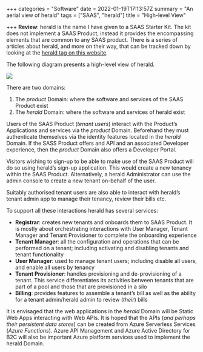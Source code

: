 +++
categories = "Software"
date = 2022-01-19T17:13:57Z
summary = "An aerial view of herald"
tags = ["SAAS", "herald"]
title = "High-level View"

+++
**Review**: herald is the name I have given to a SAAS Starter Kit. The kit does not implement a SAAS Product, instead it provides the encompassing elements that are common to any SAAS product. There is a series of articles about herald, and more on their way, that can be tracked down by looking at the [herald tag on this website](/tags/herald).

The following diagram presents a high-level view of herald.

![](/uploads/highlevelview.svg)

There are two domains:

1. The _product_ Domain: where the software and services of the SAAS Product exist
2. The _herald_ Domain: where the software and services of herald exist

Users of the SAAS Product (_tenant users_) interact with the Product’s Applications and services via the _product_ Domain. Beforehand they must authenticate themselves via the identity features located in the _herald_ Domain. If the SASS Product offers and API and an associated Developer experience, then the _product_ Domain also offers a Developer Portal.

Visitors wishing to sign-up to be able to make use of the SAAS Product will do so using herald’s sign-up application. This would create a new tenancy within the SAAS Product. Alternatively, a herald Administrator can use the admin console to create a new tenant on-behalf of the user. 

Suitably authorised tenant users are also able to interact with herald’s tenant admin app to manage their tenancy, review their bills etc.

To support all these interactions herald has several services:

* **Registrar**: creates new tenants and onboards them to SAAS Product. It is mostly about orchestrating interactions with User Manager, Tenant Manager and Tenant Provisioner to complete the onboarding experience
* **Tenant Manager**: all the configuration and operations that can be performed on a tenant; including activating and disabling tenants and tenant functionality
* **User Manager**: used to manage tenant users; including disable all users, and enable all users by tenancy
* **Tenant Provisioner**: handles provisioning and de-provisioning of a tenant. This service differentiates its activities between tenants that are part of a pool and those that are provisioned in a silo
* **Billing**: provides features to assemble a tenant’s bill as well as the ability for a tenant admin/herald admin to review (_their_) bills

It is envisaged that the web applications in the _herald_ Domain will be Static Web Apps interacting with Web APIs. It is hoped that the APIs (_and perhaps their persistent data stores_) can be created from Azure Serverless Services (_Azure Functions_). Azure API Management and Azure Active Directory for B2C will also be important Azure platform services used to implement the herald Domain.